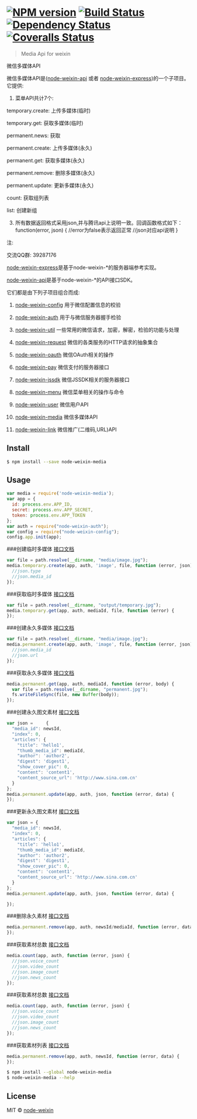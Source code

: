 #  [![NPM version][npm-image]][npm-url] [![Build Status][travis-image]][travis-url] [![Dependency Status][daviddm-image]][daviddm-url] [![Coveralls Status][coveralls-image]][coveralls-url]

> Media Api for weixin

微信多媒体API

微信多媒体API是([node-weixin-api](https://github.com/node-weixin/node-weixin-api) 或者 [node-weixin-express](https://github.com/node-weixin/node-weixin-express))的一个子项目。
它提供:

1. 菜单API共计7个:

  temporary.create: 上传多媒体(临时)
  
  temporary.get: 获取多媒体(临时)
  
  permanent.news: 获取
  
  permanent.create: 上传多媒体(永久)
  
  permanent.get: 获取多媒体(永久)
  
  permanent.remove: 删除多媒体(永久)
  
  permanent.update: 更新多媒体(永久)
  
  count:  获取组列表
  
  list: 创建新组
  

3. 所有数据返回格式采用json,并与腾讯api上说明一致。回调函数格式如下：
    function(error, json) {
    //error为false表示返回正常
    //json对应api说明
    }
    

注:

交流QQ群: 39287176

 [node-weixin-express](https://github.com/node-weixin/node-weixin-express)是基于node-weixin-*的服务器端参考实现。

 [node-weixin-api](https://github.com/node-weixin/node-weixin-api)是基于node-weixin-*的API接口SDK。

 它们都是由下列子项目组合而成:

 1. [node-weixin-config](https://github.com/node-weixin/node-weixin-config)
    用于微信配置信息的校验

 2. [node-weixin-auth](https://github.com/node-weixin/node-weixin-auth)
    用于与微信服务器握手检验

 3. [node-weixin-util](https://github.com/node-weixin/node-weixin-util)
    一些常用的微信请求，加密，解密，检验的功能与处理

 4. [node-weixin-request](https://github.com/node-weixin/node-weixin-request)
    微信的各类服务的HTTP请求的抽象集合

 5. [node-weixin-oauth](https://github.com/node-weixin/node-weixin-oauth)
    微信OAuth相关的操作

 6. [node-weixin-pay](https://github.com/node-weixin/node-weixin-pay)
    微信支付的服务器接口

 7. [node-weixin-jssdk](https://github.com/node-weixin/node-weixin-jssdk)
    微信JSSDK相关的服务器接口

 8. [node-weixin-menu](https://github.com/node-weixin/node-weixin-menu)
    微信菜单相关的操作与命令
    
 9. [node-weixin-user](https://github.com/node-weixin/node-weixin-user)
    微信用户API
    
10. [node-weixin-media](https://github.com/node-weixin/node-weixin-media)
    微信多媒体API

11. [node-weixin-link](https://github.com/node-weixin/node-weixin-link)
    微信推广(二维码,URL)API


## Install

```sh
$ npm install --save node-weixin-media
```


## Usage

```js
var media = require('node-weixin-media');
var app = {
  id: process.env.APP_ID,
  secret: process.env.APP_SECRET,
  token: process.env.APP_TOKEN
};
var auth = require("node-weixin-auth");
var config = require("node-weixin-config");
config.app.init(app);
```

###创建临时多媒体 [接口文档](http://mp.weixin.qq.com/wiki/5/963fc70b80dc75483a271298a76a8d59.html)

```js
var file = path.resolve(__dirname, "media/image.jpg");
media.temporary.create(app, auth, 'image', file, function (error, json) {
  //json.type
  //json.media_id
});
```

###获取临时多媒体 [接口文档](http://mp.weixin.qq.com/wiki/11/07b6b76a6b6e8848e855a435d5e34a5f.html)

```js
var file = path.resolve(__dirname, "output/temporary.jpg");
media.temporary.get(app, auth, mediaId, file, function (error) {
});
```

###创建永久多媒体 [接口文档](http://mp.weixin.qq.com/wiki/14/7e6c03263063f4813141c3e17dd4350a.html)

```js
var file = path.resolve(__dirname, "media/image.jpg");
media.permanent.create(app, auth, 'image', file, function (error, json) {
  //json.media_id
  //json.url
});
```

###获取永久多媒体 [接口文档](http://mp.weixin.qq.com/wiki/4/b3546879f07623cb30df9ca0e420a5d0.html)

```js
media.permanent.get(app, auth, mediaId, function (error, body) {
  var file = path.resolve(__dirname, "permanent.jpg");
  fs.writeFileSync(file, new Buffer(body));
});
```

###创建永久图文素材 [接口文档](http://mp.weixin.qq.com/wiki/14/7e6c03263063f4813141c3e17dd4350a.html)

```js
var json =     {
  "media_id": newsId,
  "index": 0,
  "articles": {
    "title": 'hello1',
    "thumb_media_id": mediaId,
    "author": 'author2',
    "digest": 'digest1',
    "show_cover_pic": 0,
    "content": 'content1',
    "content_source_url": 'http://www.sina.com.cn'
  }
};
media.permanent.update(app, auth, json, function (error, data) {
});
```

###更新永久图文素材 [接口文档](http://mp.weixin.qq.com/wiki/4/19a59cba020d506e767360ca1be29450.html)


```js
var json = {
  "media_id": newsId,
  "index": 0,
  "articles": {
    "title": 'hello1',
    "thumb_media_id": mediaId,
    "author": 'author2',
    "digest": 'digest1',
    "show_cover_pic": 0,
    "content": 'content1',
    "content_source_url": 'http://www.sina.com.cn'
  }
};
media.permanent.update(app, auth, json, function (error, data) {

});
```

###删除永久素材 [接口文档](http://mp.weixin.qq.com/wiki/5/e66f61c303db51a6c0f90f46b15af5f5.html)

```js
media.permanent.remove(app, auth, newsId/mediaId, function (error, data) {
});
```

###获取素材总数 [接口文档](http://mp.weixin.qq.com/wiki/16/8cc64f8c189674b421bee3ed403993b8.html)

```js
media.count(app, auth, function (error, json) {
  //json.voice_count
  //json.video_count
  //json.image_count
  //json.news_count
});
```

###获取素材总数 [接口文档](http://mp.weixin.qq.com/wiki/16/8cc64f8c189674b421bee3ed403993b8.html)

```js
media.count(app, auth, function (error, json) {
  //json.voice_count
  //json.video_count
  //json.image_count
  //json.news_count
});
```

###获取素材列表 [接口文档](http://mp.weixin.qq.com/wiki/12/2108cd7aafff7f388f41f37efa710204.html)

```js
media.permanent.remove(app, auth, newsId, function (error, data) {
});
```



```sh
$ npm install --global node-weixin-media
$ node-weixin-media --help
```


## License

MIT © [node-weixin](www.node-weixin.com)


[npm-image]: https://badge.fury.io/js/node-weixin-media.svg
[npm-url]: https://npmjs.org/package/node-weixin-media
[travis-image]: https://travis-ci.org/node-weixin/node-weixin-media.svg?branch=master
[travis-url]: https://travis-ci.org/node-weixin/node-weixin-media
[daviddm-image]: https://david-dm.org/node-weixin/node-weixin-media.svg?theme=shields.io
[daviddm-url]: https://david-dm.org/node-weixin/node-weixin-media
[coveralls-image]: https://coveralls.io/repos/node-weixin/node-weixin-media/badge.svg?branch=master&service=github
[coveralls-url]: https://coveralls.io/github/node-weixin/node-weixin-media?branch=master
